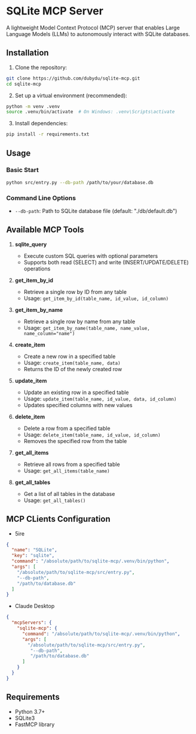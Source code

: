 # SQLite MCP Server

A lightweight Model Context Protocol (MCP) server that enables Large Language Models (LLMs) to autonomously interact with SQLite databases.

## Installation

1. Clone the repository:
```bash
git clone https://github.com/dubydu/sqlite-mcp.git
cd sqlite-mcp
```

2. Set up a virtual environment (recommended):
```bash
python -m venv .venv
source .venv/bin/activate  # On Windows: .venv\Scripts\activate
```

3. Install dependencies:
```bash
pip install -r requirements.txt
```

## Usage

### Basic Start
```bash
python src/entry.py --db-path /path/to/your/database.db
```

### Command Line Options

- `--db-path`: Path to SQLite database file (default: "./db/default.db")

## Available MCP Tools

1. **sqlite_query**
   - Execute custom SQL queries with optional parameters
   - Supports both read (SELECT) and write (INSERT/UPDATE/DELETE) operations

2. **get_item_by_id**
   - Retrieve a single row by ID from any table
   - Usage: `get_item_by_id(table_name, id_value, id_column)`

3. **get_item_by_name**
   - Retrieve a single row by name from any table
   - Usage: `get_item_by_name(table_name, name_value, name_column="name")`

4. **create_item**
   - Create a new row in a specified table
   - Usage: `create_item(table_name, data)`
   - Returns the ID of the newly created row

5. **update_item**
   - Update an existing row in a specified table
   - Usage: `update_item(table_name, id_value, data, id_column)`
   - Updates specified columns with new values

6. **delete_item**
   - Delete a row from a specified table
   - Usage: `delete_item(table_name, id_value, id_column)`
   - Removes the specified row from the table

7. **get_all_items**
   - Retrieve all rows from a specified table
   - Usage: `get_all_items(table_name)`

8. **get_all_tables**
   - Get a list of all tables in the database
   - Usage: `get_all_tables()`

## MCP CLients Configuration

* 5ire
```json
{
  "name": "SQLite",
  "key": "sqlite",
  "command": "/absolute/path/to/sqlite-mcp/.venv/bin/python",
  "args": [
    "/absolute/path/to/sqlite-mcp/src/entry.py",
    "--db-path",
    "/path/to/database.db"
  ]
}
```

* Claude Desktop
```json
{
  "mcpServers": {
    "sqlite-mcp": {
      "command": "/absolute/path/to/sqlite-mcp/.venv/bin/python",
      "args": [
        "/absolute/path/to/sqlite-mcp/src/entry.py",
         "--db-path",
         "/path/to/database.db"
      ]
    }
  }
}
```

## Requirements

- Python 3.7+
- SQLite3
- FastMCP library